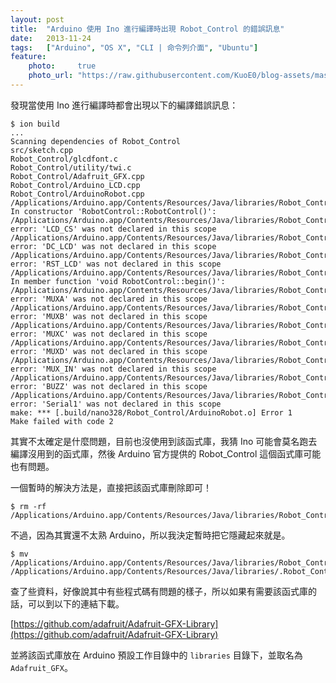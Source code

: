 ```yaml
---
layout: post
title:  "Arduino 使用 Ino 進行編譯時出現 Robot_Control 的錯誤訊息"
date:   2013-11-24
tags:   ["Arduino", "OS X", "CLI | 命令列介面", "Ubuntu"]
feature:
    photo:     true
    photo_url: "https://raw.githubusercontent.com/KuoE0/blog-assets/master/feature-photos/2013-11-24-arduino-error-about-robot-control-when-use-ino-to-compile.jpg"
---
```


發現當使用 Ino 進行編譯時都會出現以下的編譯錯誤訊息：

```
$ ion build
...
Scanning dependencies of Robot_Control
src/sketch.cpp
Robot_Control/glcdfont.c
Robot_Control/utility/twi.c
Robot_Control/Adafruit_GFX.cpp
Robot_Control/Arduino_LCD.cpp
Robot_Control/ArduinoRobot.cpp
/Applications/Arduino.app/Contents/Resources/Java/libraries/Robot_Control/ArduinoRobot.cpp: In constructor 'RobotControl::RobotControl()':
/Applications/Arduino.app/Contents/Resources/Java/libraries/Robot_Control/ArduinoRobot.cpp:8: error: 'LCD_CS' was not declared in this scope
/Applications/Arduino.app/Contents/Resources/Java/libraries/Robot_Control/ArduinoRobot.cpp:8: error: 'DC_LCD' was not declared in this scope
/Applications/Arduino.app/Contents/Resources/Java/libraries/Robot_Control/ArduinoRobot.cpp:8: error: 'RST_LCD' was not declared in this scope
/Applications/Arduino.app/Contents/Resources/Java/libraries/Robot_Control/ArduinoRobot.cpp: In member function 'void RobotControl::begin()':
/Applications/Arduino.app/Contents/Resources/Java/libraries/Robot_Control/ArduinoRobot.cpp:18: error: 'MUXA' was not declared in this scope
/Applications/Arduino.app/Contents/Resources/Java/libraries/Robot_Control/ArduinoRobot.cpp:18: error: 'MUXB' was not declared in this scope
/Applications/Arduino.app/Contents/Resources/Java/libraries/Robot_Control/ArduinoRobot.cpp:18: error: 'MUXC' was not declared in this scope
/Applications/Arduino.app/Contents/Resources/Java/libraries/Robot_Control/ArduinoRobot.cpp:18: error: 'MUXD' was not declared in this scope
/Applications/Arduino.app/Contents/Resources/Java/libraries/Robot_Control/ArduinoRobot.cpp:19: error: 'MUX_IN' was not declared in this scope
/Applications/Arduino.app/Contents/Resources/Java/libraries/Robot_Control/ArduinoRobot.cpp:22: error: 'BUZZ' was not declared in this scope
/Applications/Arduino.app/Contents/Resources/Java/libraries/Robot_Control/ArduinoRobot.cpp:25: error: 'Serial1' was not declared in this scope
make: *** [.build/nano328/Robot_Control/ArduinoRobot.o] Error 1
Make failed with code 2
```

其實不太確定是什麼問題，目前也沒使用到該函式庫，我猜 Ino 可能會莫名跑去編譯沒用到的函式庫，然後 Arduino 官方提供的 Robot_Control 這個函式庫可能也有問題。

一個暫時的解決方法是，直接把該函式庫刪除即可！

```
$ rm -rf /Applications/Arduino.app/Contents/Resources/Java/libraries/Robot_Control
```

不過，因為其實還不太熟 Arduino，所以我決定暫時把它隱藏起來就是。

```
$ mv /Applications/Arduino.app/Contents/Resources/Java/libraries/Robot_Control /Applications/Arduino.app/Contents/Resources/Java/libraries/.Robot_Control
```

查了些資料，好像說其中有些程式碼有問題的樣子，所以如果有需要該函式庫的話，可以到以下的連結下載。

[https://github.com/adafruit/Adafruit-GFX-Library](https://github.com/adafruit/Adafruit-GFX-Library)

並將該函式庫放在 Arduino 預設工作目錄中的 `libraries` 目錄下，並取名為 `Adafruit_GFX`。
